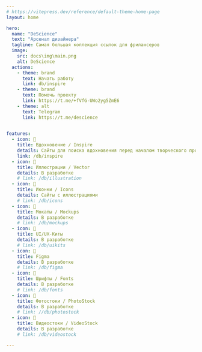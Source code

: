 ```yaml
---
# https://vitepress.dev/reference/default-theme-home-page
layout: home

hero:
  name: "DeScience"
  text: "Арсенал дизайнера"
  tagline: Самая большая коллекция ссылок для фрилансеров
  image:
    src: docs\img\main.png
    alt: DeScience
  actions:
    - theme: brand
      text: Начать работу
      link: db/inspire
    - theme: brand
      text: Помочь проекту
      link: https://t.me/+fVfG-UWo2yg5ZmE6
    - theme: alt
      text: Telegram
      link: https://t.me/descience
      

features:
  - icon: 💭
    title: Вдохновение / Inspire
    details: Сайты для поиска вдохновения перед началом творческого процесса
    link: /db/inspire
  - icon: 🚧
    title: Иллюстрации / Vector
    details: В разработке
    # link: /db/illustration
  - icon: 🚧
    title: Иконки / Icons
    details: Сайты с иллюстрациями
    # link: /db/icons
  - icon: 🚧
    title: Мокапы / Mockups
    details: В разработке
    # link: /db/mockups
  - icon: 🚧
    title: UI/UX-Киты
    details: В разработке
    # link: /db/uikits
  - icon: 🚧
    title: Figma
    details: В разработке
    # link: /db/figma
  - icon: 🚧
    title: Шрифты / Fonts
    details: В разработке
    # link: /db/fonts
  - icon: 🚧
    title: Фотостоки / PhotoStock
    details: В разработке
    # link: //db/photostock
  - icon: 🚧
    title: Видеостоки / VideoStock
    details: В разработке
    # link: /db/videostock

---
```

